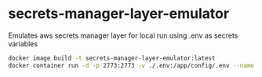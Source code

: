 # secrets-manager-layer-emulator

Emulates aws secrets manager layer for local run using .env as secrets variables

```sh
docker image build -t secrets-manager-layer-emulator:latest
docker container run -d -p 2773:2773 -v ./.env:/app/config/.env --name secrets-layer secrets-manager-layer-emulator:latest
```
